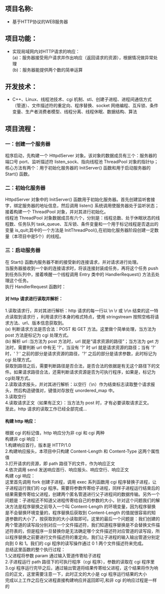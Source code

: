 ## 项目名称:
-
	基于HTTP协议的WEB服务器
## 项目功能：
-
	实现局域网内对HTTP请求的响应：<br>
	(a)：服务器接受用户请求并作出响应（返回请求的资源），根据情况做异常处理<br>
	(b)：服务器能提供两个数的简单运算<br>
## 开发技术：
-
	C++、Linux、线程池技术、cgi 机制、stl、创建子进程、进程间通信方式（管道）、文件描述符的重定向、程序替换、socket 网络编程、互斥锁、条件变量、生产者消费者模型、线程分离、线程休眠、数据结构、算法<br>
## 项目流程：
### 一：创建一个服务器<br>
程序启动，先构建一个 HttpdServer 对象。该对象的数据成员有三个：服务器的端口号 port、监听描述符 listen_sock、指向线程池 ThreadPool 对象的指针tp；<br>
核心方法有两个：用于初始化服务器的 InitServer() 函数和用于启动服务器的 Start() 函数。<br>
### 二：初始化服务器<br>
HttpdServer 对象中的 InitServer() 函数用于初始化服务器。首先创建监听套接字，绑定服务器的地址信息，然后调用 listen() 系统调用使服务器处于监听状态；接着构建一个 ThreadPool 对象，并对其进行初始化。<br>
线程池 ThreadPool 对象数据成员有六个，分别是：线程总数、处于休眠状态的线程数、任务队列 task_queue、互斥锁、条件变量和一个用于标记线程是否退出的变量 is_quit;其中的一个方法是 InitThreadPool(),在初始化服务器阶段创建一定数量（本项目中是5个）的线程。<br>
### 三：启动服务器<br>
在 Start() 函数内服务器不断的接受新的连接请求，并对请求进行处理。<br>
当服务器接收到一个新的连接请求时，将该连接封装成任务，再将这个任务 push 到任务队列中，接着唤醒一个线程调用 Entry 类中的 HandlerRequest() 方法去处理这个任务。<br>
执行 HandlerRequest 函数时：<br>
#### 对 http 请求进行读取并解析：<br>
1.读取请求行，并对其进行解析：http 请求的每一行以 \n \r 或 \r\n 结束的这一特点读取到请求行 ，利用请求行本身的格式特点，使用 stringstream 按照空格将请求方法、url、版本信息获取到。<br>
(a) 判断请求方法是否合法：POST 和 GET 方法。这里做个简单处理，当方法为 post 方法是标记为 cgi 处理方式。<br>
(b) 解析 url :当方法为 post 方法时，url 就是“请求资源的路径”；当方法为 get 方法时，需要判断 url 中有无 '?'，当没有 '?' 时 url 就是请求资源的路径；当有 '?' 时，'？' 之前的部分是请求资源的路径，'?' 之后的部分是请求参数，此时标记为 cgi 处理方式。<br>
获取到路径之后，需要判断路径是否合法，是否合法的依据是有无这个路径下的文件。如果请求路径合法，还需判断请求资源是否为可执行程序，如果是，标记为cgi处理方式。<br>
2.读取请求报头，并对其进行解析：以空行（\n）作为结束标志读取整个请求报头，然后构造键值对，键值对存放在 unordered_map 中。<br>
3.读取空行<br>
4.读取请求正文（如果有正文）：当方法为 post 时，才有必要读取请求正文。<br>
至此，http 请求的读取工作已经全部完成...<br>
#### 构建 http 响应：<br>
根据 cgi 的标记值，http 响应分为非 cgi 和 cgi 两种<br>
构建非 cgi 响应：<br>
1.构建响应首行，版本是 HTTP/1.0<br>
2.构建响应报头，本项目中只构建 Content-Length 和 Content-Type 这两个属性值<br>
3.打开请求的资源，即 path 路径下的文件，作为响应正文<br>
4.依次调用 send 发送响应首行、响应报头、响应空行、响应正文<br>
构建 cgi 响应：<br>
这里首先调用 fork 创建子进程，调用 exec 系列函数用 cgi 程序替换子进程，让子进程运行我们的 cgi 程序。需要将参数传寄给子进程，同样子进程运行结束后的结果需要传寄给父进程，创建两个匿名管道进行父子进程间的数据传输。另外一个问题是：子进程还不知道父进程传寄给自己的参数的大小，针对这个问题我们的解决方法是程序替换之前导入一个叫 Content-Length 的环境变量，因为程序替换是不会替换环境变量的，程序替换后获取到 Content-Length 的值就很容易的知道参数的大小了，按获取到的大小读取即可。这里的最后一个问题是：我们创建的两个管道的读写段分别对应一个文件描述符，我们知道程序替换是不会替换文件描述符表的，但是程序一旦替换你是无法确定哪个文件描述符对应管道的读写段，所以程序替换之前要进行文件描述符的重定向，我们让子进程的输入输出管道分别定向到 0 和 1。我们的 cgi 程序的读写操作通过 0 1 两个文件描述符来完成。<br>
总结这里函数的整个执行过程：<br>
1.父进程将参数 param 通过输入管道传寄给子进程<br>
2.子进程运行 path 路径下的可执行程序（cgi 程序），参数的读取在 cgi 程序里<br>
3.cgi 程序运行完毕之后，通过输出管道将结果传寄给父进程，这个结果将作为响应的正文，这里需要注意一下，此时正文的大小是 cgi 程序运行结果的大小<br>
完成以上工作之后在父进程直接构建响应并返回即可,和非 cgi 的响应过程是一样的<br>

